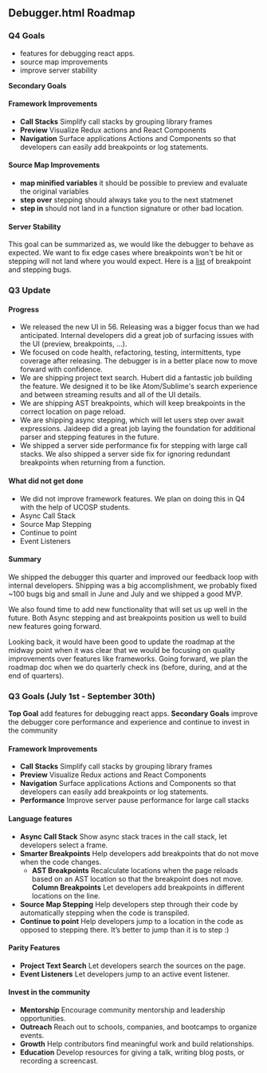 
## Debugger.html Roadmap

### Q4 Goals

* features for debugging react apps.
* source map improvements
* improve server stability

**Secondary Goals**

#### Framework Improvements

* **Call Stacks** Simplify call stacks by grouping library frames
* **Preview**  Visualize Redux actions and React Components
* **Navigation** Surface applications Actions and Components so that developers can easily add breakpoints or log statements.

#### Source Map Improvements

* **map minified variables** it should be possible to preview and evaluate the original variables
* **step over** stepping should always take you to the next statmenet
* **step in** should not land in a function signature or other bad location.

#### Server Stability

This goal can be summarized as, we would like the debugger to behave as expected. We want to fix edge cases where breakpoints won't be hit or stepping will not land where you would expect. Here is a [list][bpbugs] of breakpoint and stepping bugs.

### Q3 Update

#### Progress

* We released the new UI in 56. Releasing was a bigger focus than we had anticipated. Internal developers did a great job of surfacing issues with the UI (preview, breakpoints, ...).
* We focused on code health, refactoring, testing, intermittents, type coverage after releasing. The debugger is in a better place now to move forward with confidence.
* We are shipping project text search. Hubert did a fantastic job building the feature. We designed it to be like Atom/Sublime's search experience and between streaming results and all of the UI details.
* We are shipping AST breakpoints, which will keep breakpoints in the correct location on page reload.
* We are shipping async stepping, which will let users step over await expressions. Jaideep did a great job laying the foundation for additional parser and stepping features in the future.
* We shipped a server side performance fix for stepping with large call stacks. We also shipped a server side fix for ignoring redundant breakpoints when returning from a function.

#### What did not get done

* We did not improve framework features. We plan on doing this in Q4 with the help of UCOSP students.
* Async Call Stack
* Source Map Stepping
* Continue to point
* Event Listeners

#### Summary

We shipped the debugger this quarter and improved our feedback loop with internal developers.
Shipping was a big accomplishment, we probably fixed ~100 bugs big and small in June and July and we
shipped a good MVP.

We also found time to add new functionality that will set us up well in the future. Both Async stepping and ast breakpoints position us well to build new features going forward.

Looking back, it would have been good to update the roadmap at the midway point when it was
clear that we would be focusing on quality improvements over features like frameworks. Going forward,
we plan the roadmap doc when we do quarterly check ins (before, during, and at the end of quarters).



### Q3 Goals (July 1st - September 30th)

**Top Goal**  add features for debugging react apps.
**Secondary Goals** improve the debugger core performance and experience and continue to invest in the community

#### Framework Improvements

* **Call Stacks** Simplify call stacks by grouping library frames
* **Preview**  Visualize Redux actions and React Components
* **Navigation** Surface applications Actions and Components so that developers can easily add breakpoints or log statements.
* **Performance** Improve server pause performance for large call stacks

#### Language features

* **Async Call Stack** Show async stack traces in the call stack, let developers select a frame.
* **Smarter Breakpoints** Help developers add breakpoints that do not move when the code changes.
	* **AST Breakpoints** Recalculate locations when the page reloads based on an AST location so that the breakpoint does not move. **Column Breakpoints** Let developers add breakpoints in different locations on the line.
* **Source Map Stepping** Help developers step through their code by automatically stepping when the code is transpiled.
* **Continue to point** Help developers jump to a location in the code as opposed to stepping there. It’s better to jump than it is to step :)

#### Parity Features

* **Project Text Search** Let developers search the sources on the page.
* **Event Listeners** Let developers jump to an active event listener.

#### Invest in the community

* **Mentorship** Encourage community mentorship and leadership opportunities.
* **Outreach** Reach out to schools, companies, and bootcamps to organize events.
* **Growth** Help contributors find meaningful work and build relationships.
* **Education** Develop resources for giving a talk, writing blog posts, or recording a screencast.


[bpbugs]: https://docs.google.com/spreadsheets/d/1BES8bxJBf2GGHpQ4rZ68kOfFwZl5NJC8zqFRMKZ3iXE/edit?usp=sharing
